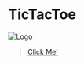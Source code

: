 # TicTacToe

[![Logo](https://github.com/abdullahtabish/yo/blob/main/100x100.png)](https://count-tictactoe.netlify.app/)

> [Click Me!](https://count-tictactoe.netlify.app/)
